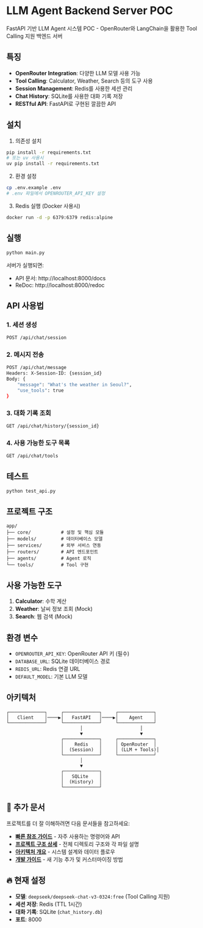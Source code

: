 # LLM Agent Backend Server POC

FastAPI 기반 LLM Agent 시스템 POC - OpenRouter와 LangChain을 활용한 Tool Calling 지원 백엔드 서버

## 특징

- **OpenRouter Integration**: 다양한 LLM 모델 사용 가능
- **Tool Calling**: Calculator, Weather, Search 등의 도구 사용
- **Session Management**: Redis를 사용한 세션 관리
- **Chat History**: SQLite를 사용한 대화 기록 저장
- **RESTful API**: FastAPI로 구현된 깔끔한 API

## 설치

1. 의존성 설치
```bash
pip install -r requirements.txt
# 또는 uv 사용시
uv pip install -r requirements.txt
```

2. 환경 설정
```bash
cp .env.example .env
# .env 파일에서 OPENROUTER_API_KEY 설정
```

3. Redis 실행 (Docker 사용시)
```bash
docker run -d -p 6379:6379 redis:alpine
```

## 실행

```bash
python main.py
```

서버가 실행되면:
- API 문서: http://localhost:8000/docs
- ReDoc: http://localhost:8000/redoc

## API 사용법

### 1. 세션 생성
```bash
POST /api/chat/session
```

### 2. 메시지 전송
```bash
POST /api/chat/message
Headers: X-Session-ID: {session_id}
Body: {
    "message": "What's the weather in Seoul?",
    "use_tools": true
}
```

### 3. 대화 기록 조회
```bash
GET /api/chat/history/{session_id}
```

### 4. 사용 가능한 도구 목록
```bash
GET /api/chat/tools
```

## 테스트

```bash
python test_api.py
```

## 프로젝트 구조

```
app/
├── core/           # 설정 및 핵심 모듈
├── models/         # 데이터베이스 모델
├── services/       # 외부 서비스 연동
├── routers/        # API 엔드포인트
├── agents/         # Agent 로직
└── tools/          # Tool 구현
```

## 사용 가능한 도구

1. **Calculator**: 수학 계산
2. **Weather**: 날씨 정보 조회 (Mock)
3. **Search**: 웹 검색 (Mock)

## 환경 변수

- `OPENROUTER_API_KEY`: OpenRouter API 키 (필수)
- `DATABASE_URL`: SQLite 데이터베이스 경로
- `REDIS_URL`: Redis 연결 URL
- `DEFAULT_MODEL`: 기본 LLM 모델

## 아키텍처

```
┌─────────────┐     ┌─────────────┐     ┌─────────────┐
│   Client    │────▶│   FastAPI   │────▶│    Agent    │
└─────────────┘     └─────────────┘     └─────────────┘
                           │                     │
                           ▼                     ▼
                    ┌─────────────┐     ┌─────────────┐
                    │    Redis    │     │ OpenRouter  │
                    │  (Session)  │     │ (LLM + Tools)│
                    └─────────────┘     └─────────────┘
                           │                     
                           ▼                     
                    ┌─────────────┐
                    │   SQLite    │
                    │  (History)  │
                    └─────────────┘
```

## 📖 추가 문서

프로젝트를 더 잘 이해하려면 다음 문서들을 참고하세요:

- **[빠른 참조 가이드](QUICK_REFERENCE.md)** - 자주 사용하는 명령어와 API
- **[프로젝트 구조 상세](PROJECT_STRUCTURE.md)** - 전체 디렉토리 구조와 각 파일 설명
- **[아키텍처 개요](ARCHITECTURE_OVERVIEW.md)** - 시스템 설계와 데이터 플로우
- **[개발 가이드](DEVELOPMENT_GUIDE.md)** - 새 기능 추가 및 커스터마이징 방법

## 🔥 현재 설정

- **모델**: `deepseek/deepseek-chat-v3-0324:free` (Tool Calling 지원)
- **세션 저장**: Redis (TTL 1시간)
- **대화 기록**: SQLite (`chat_history.db`)
- **포트**: 8000
